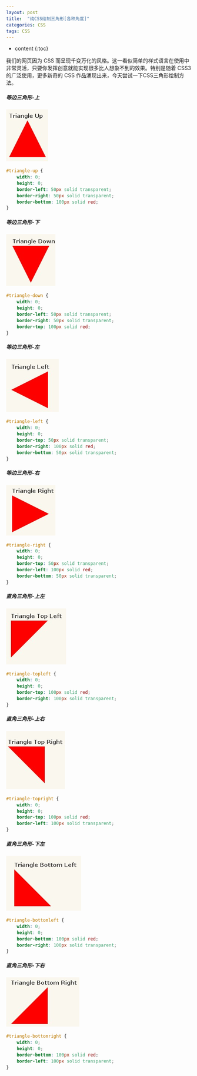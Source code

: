 ```yaml
---
layout: post
title:  "纯CSS绘制三角形[各种角度]"
categories: CSS
tags: CSS
---
```


* content
{:toc}

我们的网页因为 CSS 而呈现千变万化的风格。这一看似简单的样式语言在使用中非常灵活，只要你发挥创意就能实现很多比人想象不到的效果。特别是随着 CSS3 的广泛使用，更多新奇的 CSS 作品涌现出来，今天尝试一下CSS三角形绘制方法。
				



##### 等边三角形-上
      

![](/img/201310290941121.jpg)

```css
#triangle-up {
    width: 0;
    height: 0;
    border-left: 50px solid transparent;
    border-right: 50px solid transparent;
    border-bottom: 100px solid red;
}
```    


##### 等边三角形-下


![](/img/201310290941322.jpg)

```css
#triangle-down {
    width: 0;
    height: 0;
    border-left: 50px solid transparent;
    border-right: 50px solid transparent;
    border-top: 100px solid red;
}
``` 


##### 等边三角形-左      
     

![](/img/201310290941433.jpg)

```css
#triangle-left {
    width: 0;
    height: 0;
    border-top: 50px solid transparent;
    border-right: 100px solid red;
    border-bottom: 50px solid transparent;
}
``` 

##### 等边三角形-右     
     

![](/img/201310290941534.jpg)

```css
#triangle-right {
    width: 0;
    height: 0;
    border-top: 50px solid transparent;
    border-left: 100px solid red;
    border-bottom: 50px solid transparent;
}
``` 

##### 直角三角形-上左
      

![](/img/201310290942025.jpg)

```css
#triangle-topleft {
    width: 0;
    height: 0;
    border-top: 100px solid red;
    border-right: 100px solid transparent;
}
```    


##### 直角三角形-上右


![](/img/201310290942136.jpg)

```css
#triangle-topright {
    width: 0;
    height: 0;
    border-top: 100px solid red;
    border-left: 100px solid transparent; 
}
``` 


##### 直角三角形-下左 
     

![](/img/201310290942227.jpg)

```css
#triangle-bottomleft {
    width: 0;
    height: 0;
    border-bottom: 100px solid red;
    border-right: 100px solid transparent;
}
``` 

##### 直角三角形-下右     
     

![](/img/201310290942328.jpg)

```css
#triangle-bottomright {
    width: 0;
    height: 0;
    border-bottom: 100px solid red;
    border-left: 100px solid transparent;
}
``` 









